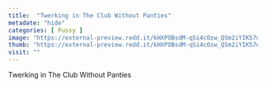 ```yaml
---
title:  "Twerking in The Club Without Panties"
metadate: "hide"
categories: [ Pussy ]
image: "https://external-preview.redd.it/kHXPOBsdM-qSi4cOzw_QSm2iYIK57nkpchdLr6AqWkA.jpg?auto=webp&s=f539b39f9de3421c4fd5f07e04a5edc57d4641d0"
thumb: "https://external-preview.redd.it/kHXPOBsdM-qSi4cOzw_QSm2iYIK57nkpchdLr6AqWkA.jpg?width=960&crop=smart&auto=webp&s=33e1f47efa8dc012278e7eecd073e8676e8ebf54"
visit: ""
---
```

Twerking in The Club Without Panties
